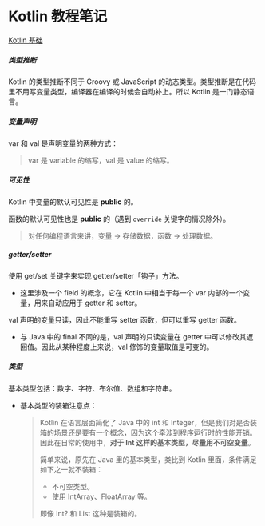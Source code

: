 # Kotlin 教程笔记

[Kotlin 基础](https://kaixue.io/tag/kotlin-ji-chu/)

##### 类型推断
Kotlin 的类型推断不同于 Groovy 或 JavaScript 的动态类型。类型推断是在代码里不用写变量类型，编译器在编译的时候会自动补上。所以 Kotlin 是一门静态语言。

##### 变量声明
var 和 val 是声明变量的两种方式：
> var 是 variable 的缩写，val 是 value 的缩写。

##### 可见性
Kotlin 中变量的默认可见性是 **public** 的。

函数的默认可见性也是 **public** 的（遇到 `override` 关键字的情况除外）。

> 对任何编程语言来讲，变量 -> 存储数据，函数 -> 处理数据。

##### getter/setter
使用 get/set 关键字来实现 getter/setter「钩子」方法。

* 这里涉及一个 field 的概念，它在 Kotlin 中相当于每一个 var 内部的一个变量，用来自动应用于 getter 和 setter。

val 声明的变量只读，因此不能重写 setter 函数，但可以重写 getter 函数。
* 与 Java 中的 final 不同的是，val 声明的只读变量在 getter 中可以修改其返回值。因此从某种程度上来说，val 修饰的变量取值是可变的。

##### 类型
基本类型包括：数字、字符、布尔值、数组和字符串。

* 基本类型的装箱注意点：
    > Kotlin 在语言层面简化了 Java 中的 int 和 Integer，但是我们对是否装箱的场景还是要有一个概念，因为这个牵涉到程序运行时的性能开销。
    > 因此在日常的使用中，**对于 Int 这样的基本类型，尽量用不可空变量**。
    >
    > 简单来说，原先在 Java 里的基本类型，类比到 Kotlin 里面，条件满足如下之一就不装箱：
    > * 不可空类型。
    > * 使用 IntArray、FloatArray 等。
    > 
    > 即像 Int? 和 List<Int> 这种是装箱的。
    
 
    


